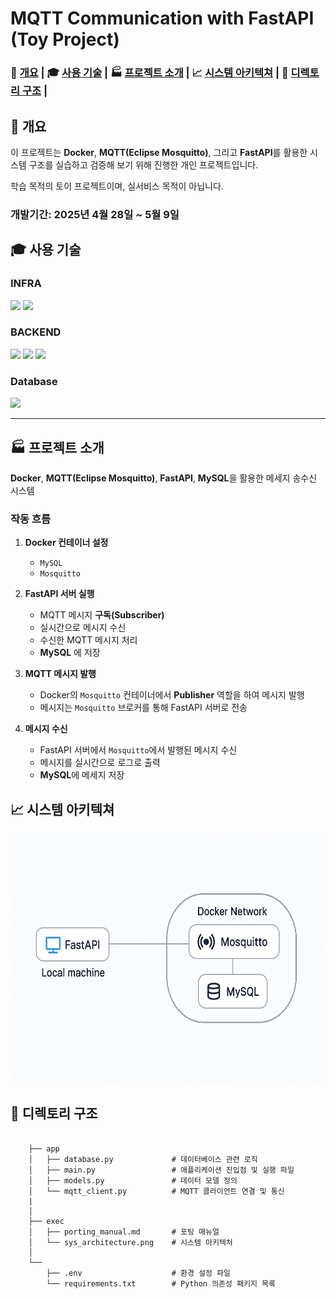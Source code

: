 # MQTT Communication with FastAPI (Toy Project)

### 🦺 [개요](#🦺-개요) | 🎓 [사용 기술](#🎓-사용-기술) | 🏭 [프로젝트 소개](#🏭-프로젝트-소개) |  📈 [시스템 아키텍쳐](#📈-시스템-아키텍쳐) | 📓 [디렉토리 구조](#📓-디렉토리-구조) |

## 🦺 개요

이 프로젝트는 **Docker**, **MQTT(Eclipse Mosquitto)**, 그리고 **FastAPI**를 활용한 시스템 구조를 실습하고 검증해 보기 위해 진행한 개인 프로젝트입니다.

학습 목적의 토이 프로젝트이며, 실서비스 목적이 아닙니다.

### 개발기간: **2025년 4월 28일 ~ 5월 9일**

## 🎓 사용 기술

### INFRA

<img src="https://img.shields.io/badge/-Docker-2496ED?style=for-the-badge&logo=docker&logoColor=white"> <img src="https://img.shields.io/badge/-Eclipse_mosquitto-3C5280?style=for-the-badge&logo=eclipse-mosquitto&logoColor=white">

### BACKEND

<img src="https://img.shields.io/badge/Python-3776AB?style=for-the-badge&logo=python&logoColor=white"> <img src ="https://img.shields.io/badge/fastapi-109989?style=for-the-badge&logo=FASTAPI&logoColor=white"> <img src="https://img.shields.io/badge/-Eclipse_mosquitto-3C5280?style=for-the-badge&logo=eclipse-mosquitto&logoColor=white">


### Database

<img src="https://img.shields.io/badge/mysql-4479A1?style=for-the-badge&logo=mysql&logoColor=white">

---

## 🏭 프로젝트 소개

**Docker**, **MQTT(Eclipse Mosquitto)**, **FastAPI**, **MySQL**을 활용한 메세지 송수신 시스템

### 작동 흐름

1. **Docker 컨테이너 설정**
     - `MySQL`
     - `Mosquitto`

2. **FastAPI 서버 실행**
   - MQTT 메시지 **구독(Subscriber)**
   - 실시간으로 메시지 수신
   - 수신한 MQTT 메시지 처리 
   - **MySQL** 에 저장

3. **MQTT 메시지 발행**
   - Docker의 `Mosquitto` 컨테이너에서 **Publisher** 역할을 하여 메시지 발행
   - 메시지는 `Mosquitto` 브로커를 통해 FastAPI 서버로 전송

4. **메시지 수신**
   - FastAPI 서버에서 `Mosquitto`에서 발행된 메시지 수신
   - 메시지를 실시간으로 로그로 출력
   - **MySQL**에 메세지 저장

## 📈 시스템 아키텍쳐

<img src="./exec/sys_architecture.png" height="400px">


## 📓 디렉토리 구조

```

    ├── app
    │   ├── database.py             # 데이터베이스 관련 로직
    │   ├── main.py                 # 애플리케이션 진입점 및 실행 파일
    │   ├── models.py               # 데이터 모델 정의
    │   └── mqtt_client.py          # MQTT 클라이언트 연결 및 통신
    |
    │
    ├── exec
    │   ├── porting_manual.md       # 포팅 매뉴얼
    │   └── sys_architecture.png    # 시스템 아키텍처
    │
    └──
        ├── .env                    # 환경 설정 파일
        └── requirements.txt        # Python 의존성 패키지 목록


```